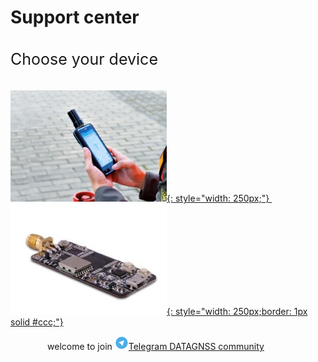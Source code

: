 # Support center 

<p style="font-size:25px;padding:10px 0px 10px 0px;"> Choose your device </p>


 [![](images/d303.jpg){: style="width: 250px;"} ](/d303-docs)&nbsp;&nbsp;
 [![](images/rtk-board.jpg){: style="width: 250px;border: 1px solid #ccc;"} ](/rtk-board)

 
 
&nbsp;&nbsp;
&nbsp;&nbsp;
&nbsp;&nbsp;
&nbsp;&nbsp;
&nbsp;&nbsp;
welcome to join [![](images/telegram.png)Telegram DATAGNSS community](https://t.me/datagnss_rtk)  